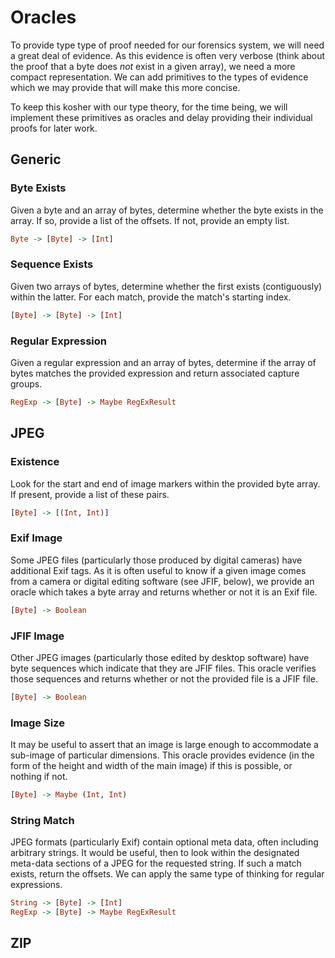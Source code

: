 # Oracles

To provide type type of proof needed for our forensics system, we will need a
great deal of evidence. As this evidence is often very verbose (think about
the proof that a byte does *not* exist in a given array), we need a more
compact representation. We can add primitives to the types of evidence which
we may provide that will make this more concise.

To keep this kosher with our type theory, for the time being, we will
implement these primitives as oracles and delay providing their individual
proofs for later work.

##  Generic

### Byte Exists
Given a byte and an array of bytes, determine whether the byte exists in the
array. If so, provide a list of the offsets. If not, provide an empty list.
```haskell
Byte -> [Byte] -> [Int]
```

### Sequence Exists
Given two arrays of bytes, determine whether the first exists (contiguously)
within the latter. For each match, provide the match's starting index.
```haskell
[Byte] -> [Byte] -> [Int]
```

### Regular Expression
Given a regular expression and an array of bytes, determine if the array of
bytes matches the provided expression and return associated capture groups.
```haskell
RegExp -> [Byte] -> Maybe RegExResult
```

##  JPEG

### Existence
Look for the start and end of image markers within the provided byte array. If
present, provide a list of these pairs.
```haskell
[Byte] -> [(Int, Int)]
```

### Exif Image
Some JPEG files (particularly those produced by digital cameras) have
additional Exif tags. As it is often useful to know if a given image comes
from a camera or digital editing software (see JFIF, below), we provide an
oracle which takes a byte array and returns whether or not it is an Exif file.
```haskell
[Byte] -> Boolean
```

### JFIF Image
Other JPEG images (particularly those edited by desktop software) have byte
sequences which indicate that they are JFIF files. This oracle verifies those
sequences and returns whether or not the provided file is a JFIF file.
```haskell
[Byte] -> Boolean
```

### Image Size
It may be useful to assert that an image is large enough to accommodate a
sub-image of particular dimensions. This oracle provides evidence (in the form
of the height and width of the main image) if this is possible, or nothing if
not.
```haskell
[Byte] -> Maybe (Int, Int)
```

### String Match
JPEG formats (particularly Exif) contain optional meta data, often including
arbitrary strings. It would be useful, then to look within the designated
meta-data sections of a JPEG for the requested string. If such a match exists,
return the offsets. We can apply the same type of thinking for regular
expressions.
```haskell
String -> [Byte] -> [Int]
RegExp -> [Byte] -> Maybe RegExResult
```

##  ZIP
